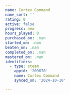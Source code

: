 ```yaml
---
name: Cortex Command
name_sort: ''
rating: 0
active: false
progress: new
hours_played: 0
purchased_on: .nan
started_on: .nan
beaten_on: .nan
completed_on: .nan
mastered_on: .nan
identifiers:
  - type: steam
    appid: '209670'
    name: Cortex Command
    synced_on: '2024-10-10'

---
```

